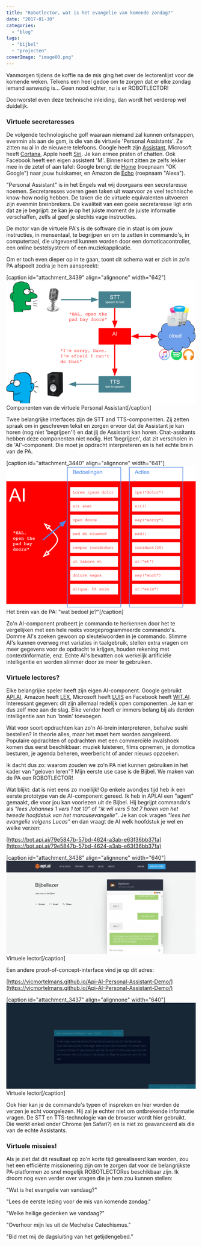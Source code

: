 ```yaml
---
title: "Robotlector, wat is het evangelie van komende zondag?"
date: "2017-01-30"
categories: 
  - "blog"
tags: 
  - "bijbel"
  - "projecten"
coverImage: "image00.png"
---
```


Vanmorgen tijdens de koffie na de mis ging het over de lectorenlijst voor de komende weken. Telkens een heel gedoe om te zorgen dat er elke zondag iemand aanwezig is… Geen nood echter, nu is er ROBOTLECTOR!

Doorworstel even deze technische inleiding, dan wordt het verderop wel duidelijk.

### Virtuele secretaresses

De volgende technologische golf waaraan niemand zal kunnen ontsnappen, evenmin als aan de gsm, is die van de virtuele 'Personal Assistants'. Ze zitten nu al in de nieuwere telefoons. Google heeft zijn [Assistant](https://assistant.google.com/), Microsoft heeft [Cortana](https://support.microsoft.com/nl-be/help/17214/windows-10-what-is), Apple heeft [Siri](http://www.apple.com/ios/siri/). Je kan ermee praten of chatten. Ook Facebook heeft een eigen assistent 'M'. Binnenkort zitten ze zelfs lekker mee in de zetel of aan tafel: Google brengt de [Home](https://madeby.google.com/home/) (roepnaam "OK Google") naar jouw huiskamer, en Amazon de [Echo](https://www.amazon.com/Amazon-Echo-Bluetooth-Speaker-with-WiFi-Alexa/dp/B00X4WHP5E) (roepnaam "Alexa").

"Personal Assistant" is in het Engels wat wij doorgaans een secretaresse noemen. Secretaresses voeren geen taken uit waarvoor ze veel technische know-how nodig hebben. De taken die de virtuele equivalenten uitvoeren zijn evenmin breinbrekers. De kwaliteit van een goeie secretaresse ligt erin dat ze je begrijpt: ze kan je op het juiste moment de juiste informatie verschaffen, zelfs al geef je slechts vage instructies.

De motor van de virtuele PA's is de software die in staat is om jouw instructies, in mensentaal, te begrijpen en om te zetten in commando's, in computertaal, die uitgevoerd kunnen worden door een domoticacontroller, een online bestelsysteem of een muziekapplicatie.

Om er toch even dieper op in te gaan, toont dit schema wat er zich in zo'n PA afspeelt zodra je hem aanspreekt:

\[caption id="attachment\_3439" align="alignnone" width="642"\]![](images/image00.png) Componenten van de virtuele Personal Assistant\[/caption\]

Twee belangrijke interfaces zijn de STT and TTS-componenten. Zij zetten spraak om in geschreven tekst en zorgen ervoor dat de Assistant je kan horen (nog niet 'begrijpen'!) en dat jij de Assistant kan horen. Chat-assitants hebben deze componenten niet nodig. Het 'begrijpen', dat zit verscholen in de 'AI'-component. Die moet je opdracht interpreteren en is het echte brein van de PA.

\[caption id="attachment\_3440" align="alignnone" width="641"\]![](images/image01.png) Het brein van de PA: "wat bedoel je?"\[/caption\]

Zo'n AI-component probeert je commando te herkennen door het te vergelijken met een hele reeks voorgeprogrammeerde commando's. Domme AI's zoeken gewoon op sleutelwoorden in je commando. Slimme AI's kunnen overweg met variaties in taalgebruik, stellen extra vragen om meer gegevens voor de opdracht te krijgen, houden rekening met contextinformatie, enz. Echte AI's bevatten ook werkelijk artificiële intelligentie en worden slimmer door ze meer te gebruiken.

### Virtuele lectores?

Elke belangrijke speler heeft zijn eigen AI-component. Google gebruikt [API.AI](http://api.ai), Amazon heeft [LEX](https://aws.amazon.com/lex/), Microsoft heeft [LUIS](https://www.luis.ai/) en Facebook heeft [WIT.AI](http://wit.ai). Interessant gegeven: dit zijn allemaal redelijk open componenten. Je kan er dus zelf mee aan de slag. Elke vendor heeft er immers belang bij als derden intelligentie aan hun 'brein' toevoegen.

Wat voor soort opdrachten kan zo'n AI-brein interpreteren, behalve sushi bestellen? In theorie alles, maar het moet hem worden aangeleerd. Populaire opdrachten of opdrachten met een commerciële invalshoek komen dus eerst beschikbaar: muziek luisteren, films opnemen, je domotica besturen, je agenda beheren, weerbericht of ander nieuws opzoeken.

Ik dacht dus zo: waarom zouden we zo'n PA niet kunnen gebruiken in het kader van "geloven leren"? Mijn eerste use case is de Bijbel. We maken van de PA een ROBOTLECTOR!

Wat blijkt: dat is niet eens zo moeilijk! Op enkele avondjes tijd heb ik een eerste prototype van de AI-component gereed. Ik heb in API.AI een "agent" gemaakt, die voor jou kan voorlezen uit de Bijbel. Hij begrijpt commando's als _"lees Johannes 1 vers 1 tot 10"_ of _"ik wil vers 5 tot 7 horen van het tweede hoofdstuk van het marcusevangelie"_. Je kan ook vragen _"lees het evangelie volgens Lucas"_ en dan vraagt de AI welk hoofdstuk je wel en welke verzen:

[https://bot.api.ai/79e5847b-57bd-4624-a3ab-e63f36bb37fa](https://bot.api.ai/79e5847b-57bd-4624-a3ab-e63f36bb37fa)

\[caption id="attachment\_3438" align="alignnone" width="640"\][![](images/Bijbellezer-demo2-1024x501.png)](https://drive.google.com/file/d/0B-659FdpCliwazFfTllETnpyRWs/view) Virtuele lector\[/caption\]

Een andere proof-of-concept-interface vind je op dit adres:

[https://vicmortelmans.github.io/Api-AI-Personal-Assistant-Demo/](https://vicmortelmans.github.io/Api-AI-Personal-Assistant-Demo/)

\[caption id="attachment\_3437" align="alignnone" width="640"\][![](images/Bijbellezer-demo1-1024x464.png)](https://drive.google.com/file/d/0B-659FdpCliwTlE4LWc4QVQ0RXc/view) Virtuele lector\[/caption\]

Ook hier kan je de commando's typen of inspreken en hier worden de verzen je echt voorgelezen. Hij zal je echter niet om ontbrekende informatie vragen. De STT en TTS-technologie van de browser wordt hier gebruikt. Die werkt enkel onder Chrome (en Safari?) en is niet zo geavanceerd als die van de echte Assistants.

### Virtuele missies!

Als je ziet dat dit resultaat op zo'n korte tijd gerealiseerd kan worden, zou het een efficiënte missionering zijn om te zorgen dat voor de belangrijkste PA-platformen zo snel mogelijk ROBOTLECTORes beschikbaar zijn. Ik droom nog even verder over vragen die je hem zou kunnen stellen:

"Wat is het evangelie van vandaag?"

"Lees de eerste lezing voor de mis van komende zondag."

"Welke heilige gedenken we vandaag?"

"Overhoor mijn les uit de Mechelse Catechismus."

"Bid met mij de dagsluiting van het getijdengebed."
